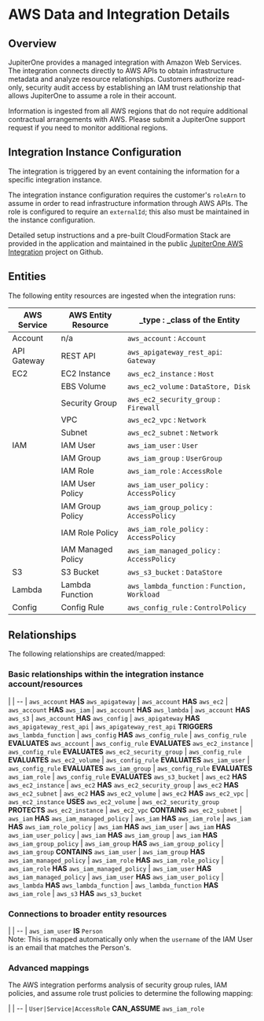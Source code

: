 # AWS Data and Integration Details

## Overview

JupiterOne provides a managed integration with Amazon Web Services. The
integration connects directly to AWS APIs to obtain infrastructure metadata and
analyze resource relationships. Customers authorize read-only, security audit
access by establishing an IAM trust relationship that allows JupiterOne to
assume a role in their account.

Information is ingested from all AWS regions that do not require additional
contractual arrangements with AWS. Please submit a JupiterOne support request if
you need to monitor additional regions.

## Integration Instance Configuration

The integration is triggered by an event containing the information for a
specific integration instance.

The integration instance configuration requires the customer's `roleArn` to
assume in order to read infrastructure information through AWS APIs. The role is
configured to require an `externalId`; this also must be maintained in the
instance configuration.

Detailed setup instructions and a pre-built CloudFormation Stack are provided in
the application and maintained in the public [JupiterOne AWS Integration][1]
project on Github.

[1]: https://github.com/jupiterone-io/jupiterone-aws-integration

## Entities

The following entity resources are ingested when the integration runs:

| AWS Service | AWS Entity Resource | _type : _class of the Entity
| ----------- | -----------         | -----------
| Account     | n/a                 | `aws_account`            : `Account`
| API Gateway | REST API            | `aws_apigateway_rest_api`: `Gateway`
| EC2         | EC2 Instance        | `aws_ec2_instance`       : `Host`
|             | EBS Volume          | `aws_ec2_volume`         : `DataStore, Disk`
|             | Security Group      | `aws_ec2_security_group` : `Firewall`
|             | VPC                 | `aws_ec2_vpc`            : `Network`
|             | Subnet              | `aws_ec2_subnet`         : `Network`
| IAM         | IAM User            | `aws_iam_user`           : `User`
|             | IAM Group           | `aws_iam_group`          : `UserGroup`
|             | IAM Role            | `aws_iam_role`           : `AccessRole`
|             | IAM User Policy     | `aws_iam_user_policy`    : `AccessPolicy`
|             | IAM Group Policy    | `aws_iam_group_policy`   : `AccessPolicy`
|             | IAM Role Policy     | `aws_iam_role_policy`    : `AccessPolicy`
|             | IAM Managed Policy  | `aws_iam_managed_policy` : `AccessPolicy`
| S3          | S3 Bucket           | `aws_s3_bucket`          : `DataStore`
| Lambda      | Lambda Function     | `aws_lambda_function`    : `Function, Workload`
| Config      | Config Rule         | `aws_config_rule`        : `ControlPolicy`

## Relationships

The following relationships are created/mapped:

### Basic relationships within the integration instance account/resources

|
| --
| `aws_account` **HAS** `aws_apigateway`
| `aws_account` **HAS** `aws_ec2`
| `aws_account` **HAS** `aws_iam`
| `aws_account` **HAS** `aws_lambda`
| `aws_account` **HAS** `aws_s3`
| `aws_account` **HAS** `aws_config`
| `aws_apigateway` **HAS** `aws_apigateway_rest_api`
| `aws_apigateway_rest_api` **TRIGGERS** `aws_lambda_function`
| `aws_config` **HAS** `aws_config_rule`
| `aws_config_rule` **EVALUATES** `aws_account`
| `aws_config_rule` **EVALUATES** `aws_ec2_instance`
| `aws_config_rule` **EVALUATES** `aws_ec2_security_group`
| `aws_config_rule` **EVALUATES** `aws_ec2_volume`
| `aws_config_rule` **EVALUATES** `aws_iam_user`
| `aws_config_rule` **EVALUATES** `aws_iam_group`
| `aws_config_rule` **EVALUATES** `aws_iam_role`
| `aws_config_rule` **EVALUATES** `aws_s3_bucket`
| `aws_ec2` **HAS** `aws_ec2_instance`
| `aws_ec2` **HAS** `aws_ec2_security_group`
| `aws_ec2` **HAS** `aws_ec2_subnet`
| `aws_ec2` **HAS** `aws_ec2_volume`
| `aws_ec2` **HAS** `aws_ec2_vpc`
| `aws_ec2_instance` **USES** `aws_ec2_volume`
| `aws_ec2_security_group` **PROTECTS** `aws_ec2_instance`
| `aws_ec2_vpc` **CONTAINS** `aws_ec2_subnet`
| `aws_iam` **HAS** `aws_iam_managed_policy`
| `aws_iam` **HAS** `aws_iam_role`
| `aws_iam` **HAS** `aws_iam_role_policy`
| `aws_iam` **HAS** `aws_iam_user`
| `aws_iam` **HAS** `aws_iam_user_policy`
| `aws_iam` **HAS** `aws_iam_group`
| `aws_iam` **HAS** `aws_iam_group_policy`
| `aws_iam_group` **HAS** `aws_iam_group_policy`
| `aws_iam_group` **CONTAINS** `aws_iam_user`
| `aws_iam_group` **HAS** `aws_iam_managed_policy`
| `aws_iam_role` **HAS** `aws_iam_role_policy`
| `aws_iam_role` **HAS** `aws_iam_managed_policy`
| `aws_iam_user` **HAS** `aws_iam_managed_policy`
| `aws_iam_user` **HAS** `aws_iam_user_policy`
| `aws_lambda` **HAS** `aws_lambda_function`
| `aws_lambda_function` **HAS** `aws_iam_role`
| `aws_s3` **HAS** `aws_s3_bucket`

### Connections to broader entity resources

|
| --
| `aws_iam_user` **IS** `Person` <br> Note: This is mapped automatically only when the `username` of the IAM User is an email that matches the Person's.

### Advanced mappings

The AWS integration performs analysis of security group rules, IAM policies, and
assume role trust policies to determine the following mapping:

|
| --
| `User|Service|AccessRole` **CAN_ASSUME** `aws_iam_role`
